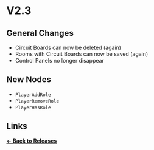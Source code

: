 # V2.3

## General Changes

* Circuit Boards can now be deleted (again)
* Rooms with Circuit Boards can now be saved (again)
* Control Panels no longer disappear

## New Nodes

* `PlayerAddRole`
* `PlayerRemoveRole`
* `PlayerHasRole`

## Links

**[<- Back to Releases](./)**
